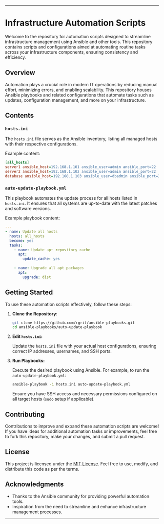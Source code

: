 
---

# Infrastructure Automation Scripts

Welcome to the repository for automation scripts designed to streamline infrastructure management using Ansible and other tools. This repository contains scripts and configurations aimed at automating routine tasks across your infrastructure components, ensuring consistency and efficiency.

## Overview

Automation plays a crucial role in modern IT operations by reducing manual effort, minimizing errors, and enabling scalability. This repository houses Ansible playbooks and related configurations that automate tasks such as updates, configuration management, and more on your infrastructure.

## Contents

### `hosts.ini`

The `hosts.ini` file serves as the Ansible inventory, listing all managed hosts with their respective configurations.

Example content:

```ini
[all_hosts]
server1 ansible_host=192.168.1.101 ansible_user=admin ansible_port=22
server2 ansible_host=192.168.1.102 ansible_user=admin ansible_port=22
database ansible_host=192.168.1.103 ansible_user=dbadmin ansible_port=22
```

### `auto-update-playbook.yml`

This playbook automates the update process for all hosts listed in `hosts.ini`. It ensures that all systems are up-to-date with the latest patches and software versions.

Example playbook content:

```yaml
---
- name: Update all hosts
  hosts: all_hosts
  become: yes
  tasks:
    - name: Update apt repository cache
      apt:
        update_cache: yes
    
    - name: Upgrade all apt packages
      apt:
        upgrade: dist
```

## Getting Started

To use these automation scripts effectively, follow these steps:

1. **Clone the Repository:**

   ```sh
   git clone https://github.com/rgrit/ansible-playbooks.git
   cd ansible-playbooks/auto-update-playbook
   ```

2. **Edit `hosts.ini`:**

   Update the `hosts.ini` file with your actual host configurations, ensuring correct IP addresses, usernames, and SSH ports.

3. **Run Playbooks:**

   Execute the desired playbook using Ansible. For example, to run the `auto-update-playbook.yml`:

   ```sh
   ansible-playbook -i hosts.ini auto-update-playbook.yml
   ```

   Ensure you have SSH access and necessary permissions configured on all target hosts (`sudo` setup if applicable).

## Contributing

Contributions to improve and expand these automation scripts are welcome! If you have ideas for additional automation tasks or improvements, feel free to fork this repository, make your changes, and submit a pull request.

## License

This project is licensed under the [MIT License](LICENSE). Feel free to use, modify, and distribute this code as per the terms.

## Acknowledgments

- Thanks to the Ansible community for providing powerful automation tools.
- Inspiration from the need to streamline and enhance infrastructure management processes.

---

